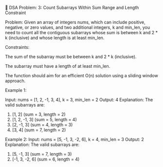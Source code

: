 📌 DSA Problem:  3: Count Subarrays Within Sum Range and Length Constraint

Problem:
Given an array of integers nums, which can include positive, negative, or zero values, and two additional integers, k and min_len, you need to count all the contiguous subarrays whose sum is between k and 2 * k (inclusive) and whose length is at least min_len.

Constraints:

The sum of the subarray must be between k and 2 * k (inclusive).

The subarray must have a length of at least min_len.

The function should aim for an efficient O(n) solution using a sliding window approach.

Example 1:

Input: nums = [1, 2, -1, 3, 4], k = 3, min_len = 2
Output: 4
Explanation:
The valid subarrays are:
1. [1, 2] (sum = 3, length = 2)
2. [1, 2, -1, 3] (sum = 5, length = 4)
3. [2, -1, 3] (sum = 4, length = 3)
4. [3, 4] (sum = 7, length = 2)

Example 2:
Input: nums = [5, -1, 3, -2, 6], k = 4, min_len = 3
Output: 2
Explanation:
The valid subarrays are:
1. [5, -1, 3] (sum = 7, length = 3)
2. [-1, 3, -2, 6] (sum = 6, length = 4)
